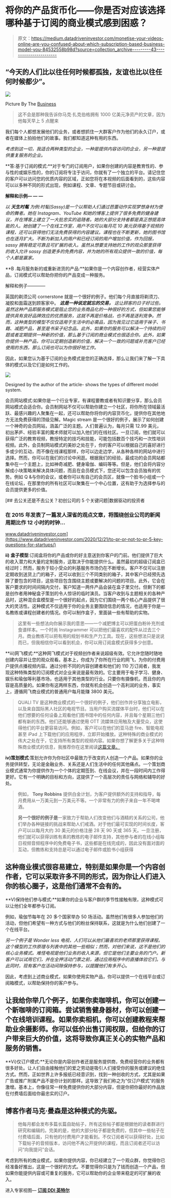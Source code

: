 # 将你的产品货币化——你是否对应该选择哪种基于订阅的商业模式感到困惑？

> 原文：<https://medium.datadriveninvestor.com/monetise-your-videos-online-are-you-confused-about-which-subscription-based-business-model-you-84532558b98d?source=collection_archive---------43----------------------->

## “今天的人们比以往任何时候都孤独，友谊也比以往任何时候都少”。

![](img/9e195334c5becd53027592ccca5a7009.png)

Picture By The [Business](https://www.instagram.com/thebusinesshacks/?hl=en)

> 这不会是那种我告诉你马克·扎克伯格拥有 1000 亿美元净资产的文章，因为他每天早上 5 点醒来

我们每个人都想发展他们的业务，或者想抓住一大群客户作为他们的永久订户，或者在媒体上拍拍他们的故事。我们都知道这种有用的东西。

*考虑到这一切，我适合两种类型的企业，一种是提供内容访问的企业，另一种是提供重复服务的企业。*

**答:基于订阅的模式:**对于专门的订阅用户，如果你创建的内容是教育性的、参与性的或娱乐性的，你的订阅将专注于访问，你就有了一个独立的平台。请记住您的客户可以访问您的优质内容的区域，正如您将在本视频的后面看到的，这些内容可以以多种不同的形式出现，例如课程、文章、专题节目或研讨会。

**解释和示例— — —**

*以* ***天生时髦*** *为例:时髦(Sassy)是一个以帮助人们通过芭蕾动作实现梦想身材为使命的舞者。她在 Instagram、YouTube 和她的博客上提供了很多免费的健身建议，并在博客上建立了一大批忠实的追随者。她的大部分支持者都是真正想提高体能的人。她创建了一个在线工作室，用户不仅可以每月花 10 美元获得基于视频的课程，还可以获得他们无法免费获得的内容建议。课程也在不断更新，她的图书馆也在逐月扩大。不断为新加入的用户和已经订阅的用户增加价值，作为回报，sassy 拥有稳定可靠且可扩展的收入。虽然从想要支持她的工作的观众那里获得的收入允许 sassy 创造更多的免费内容，并为她的所有观众提供一致的价值，每个人都是赢家。*

**B .每月服务新的或重新进货的产品:**如果你是一个内容创作者，经营实体产品，订阅模式可以帮助你把你的产品变成一种服务。

解释和例子————

英国的剃须公司 cornerstone 就是一个很好的例子。他们每个月直接将剃须刀、凝胶和面霜送到顾客家中。 ***这是一种说定就忘的交易，*** *这让顾客的日子好过些。虽然这种产品即服务模式是阻止您的业务商品化的一种很好的方式，但如果您能够提供具有良好品牌效应的优质服务，这就不再是价格战，也不再是逐利竞争。然而，这种类型的模型不仅仅适用于生活中的必需品，因为我见过它适用于袜子、书籍、减肥产品，甚至是书呆子纪念品。此外，如果你的服务可以解决一个持续的问题或者定期提供一种新的价值，那么基于订阅的商业模式也很适合你。此外，如果你提供一种产品，你可以定期创造新的价值，解决一个一致的问题或补充客户已经使用的东西，那么订阅也可以为你很好地工作。*

因此，如果您认为基于订阅的业务模式是您的正确选择，那么让我们来了解一下具体的模式以及它们是如何工作的。

![](img/bc763c4295f451a6fcc478b8a01a6c44.png)

Designed by the author of the article- shows the types of different model system.

会员网站模式:如果你是一个行业专家，有课程要教或者有知识要分享，那么会员网站模式会适合你。会员制网站不仅可以帮助你建立一个社区，将你所在领域最活跃、最感兴趣的人聚集在一起，还可以帮助你将你的内容货币化，提供你在其他地方无法免费获得的顶级见解。Magic stream 是一个很好的例子，展示了如何创建一个神奇的会员网站，涵盖广泛的主题。人们普遍认为，每月只需 12.99 美元，初出茅庐、经验丰富的魔术师就可以加入他们的在线社区。一旦订阅，他们就可以获得广泛的教育视频，教授特定的技巧和技能，可能包括数百个技巧和一次性培训视频。此外，会员制网站模式的美妙之处在于，你的客户可以根据自己的喜好进行多或少的互动，而不像在线课程那样，你可以边走边学，从各种各样的网站中进行选择。然而，你可以在我们的讨论中闲逛。根据我们的经验，最成功的会员网站都集中在一个主题上，比如神奇减肥、健身瑜伽、编码等等。但是，他们会将内容分解成小块策略来解决具体问题，而且在会员模式下，您还可以包含会员独有的优势。例如 Q &与你的会议，或者你可以有自己的会员区，就像一个脸书小组或一个在线论坛，在那里你的所有社区可以聚集在一个中心位置，这有助于为选择参与的会员提供更多的价值。

[](https://www.datadriveninvestor.com/2020/12/21/to-pr-or-not-to-pr-5-key-questions-for-startups/) [## 去公关还是不去公关？初创公司的 5 个关键问题|数据驱动的投资者

### 在 2015 年发表了一篇发人深省的观点文章，将围绕创业公司的新闻周期比作 12 小时的时钟…

www.datadriveninvestor.com](https://www.datadriveninvestor.com/2020/12/21/to-pr-or-not-to-pr-5-key-questions-for-startups/) 

**ii)** **盒子模型**:订阅盒将你的产品或你的好主意送到你客户的门前。他们提供了巨大的收入潜力和大量的定制服务，这取决于你能提供什么。虽然最初的超级订阅盒已经过时；然而，服务于较小受众的利基服务市场仍在不断增长。客户不仅可以注册定期收到送货上门的箱子，还可以收到三个不同类别的箱子，其中客户已经预先选择了要包含的项目，这些项目包含围绕主题或要解决的问题的项目。此外，它会在客户要求的时间间隔内交付，客户知道一两件产品会装在盒子里交付。但剩下的都是创作者用神秘盒子策划的令人惊讶的临时演员。当客户收到与主题相关的各种产品时，这种混合盒模型是一个很好的起点，因为它们围绕一两个核心产品提供了很大的灵活性。这种模式不仅适用于你的业务主要围绕信息的情况，也适用于你是一名教练或课程创建者的情况。你可以制作盒子，里面装一些有帮助的实物。

> 这里有一些想法向你展示我的意思——一个减肥博主可以把蛋白粉补充剂或食谱样本。一个时尚 Instagrammer 可以把他们最喜欢的配件从过去三个月。商业教练可以把有用的规划书和生产力工具。现在，这些想法只是说说而已，但我相信你可以看到机会，你可以用订阅盒模式获得多少创意。

**iii)网飞模式:**这种网飞模式对于视频创作者来说超级有效。它允许您随时随地创建内容并让您的观众观看。基本上，你成为了你所在行业的网飞，为你的付费用户提供点播视频内容。通过分析不同的内容创建者和他们的 110 万订阅者，我发现这种特殊类型的订阅模式对企业来说是最有效的。它主要用于电子学习、健身、娱乐和瑜伽等利基市场，也适用于其他类型的行业。只要你有摄像机，而且你的内容是高质量的。如果你有这两样东西，你就有机会创造一个高利润的业务，事实上，遵循网飞商业模式的普通用户每月能赚 3800 美元。

> QUALI TV 是这种商业模式的一个很好的例子，他们创作并分享独立电影，以及来自国际黑人社区的电视节目。当用户购买流媒体平台时，他们可以在他们想要的任何设备上观看他们图书馆中的任何内容，并且每个星期三他们都有新的东西。他们还能够通过使用 OTT 流媒体应用触及大量受众，这使得他们的平台更容易访问。例如，客户可以在他们的亚马逊 fire、智能电视甚至 iPad 上下载他们的应用程序，立即开始播放。这种特殊的商业模式的伟大之处在于，它支持所有类型的视频内容。如果你想了解更多关于这种特殊商业模式的信息，我推荐你在这里阅读[这篇文章。](https://businessmodelanalyst.com/netflix-business-model/)

**iv)策划模式**:策划允许你为你社区中最致力于改变的人创造一个产品。如果你的业务提供转型，无论是金融业务、关系还是人们生活中的任何其他痛点。一个策划商业模式通常为你提供作为一个个体的定期签到、在线会议，并在一段时间内工作得更好。它有一个明确的目标和方向，这提供了一个高层次的责任与网络和辅导的好处。

> 例如， **Tony Robbins** 提供白金计划，为客户提供额外的支持和指导，每月费用从一万美元到一万美元不等。一个非常有力的例子来自一年不喝啤酒。
> 
> **另一个很好的例子是**一家致力于帮助人们改变他们与酒精的关系的公司，他们举办各种链接的挑战来帮助人们戒酒。对于他们最可实现的时间长度，客户可以以每月大约 30 美元的价格注册 28 天 90 天或 365 天。一旦注册，他们就可以获得训练有素的教练的电子邮件支持，其他参与者的在线小组每日视频音频程序中的免费电子书，这些都是在线完成的，因此没有面对面的互动，但教练和支持总是可以通过电子邮件或脸书小组获得

## 这种商业模式很容易建立，特别是如果你是一个内容创作者，它可以采取许多不同的形式，因为你让人们进入你的核心圈子，这是他们通常不会有的。

**V)保持他们参与模式:**如果你的企业与客户群的季节性接触有限，这种模式可以让他们全年都参与订阅。

例如，瑜伽节每年在 20 多个国家举办 50 场活动。虽然他们有很多人参加他们的活动，但他们希望有一种方式与他们的粉丝保持联系，这就是为什么他们创建了一个在线平台。

*另一个例子是 Wonder less 电视，人们可以从他们最喜欢的老师那里获得课程。这个模型的工作原理与列表中的其他一些相似；然而，对他们来说，这不是他们的核心业务模式。难怪电视是他们业务的收入来源，但它是他们主要业务的门户。新客户可以试用它们，并在全押活动门票之前，通过应用程序中的直播体验它们。与此同时，现有客户在活动间隙保持参与，以提醒他们有多开心。*

因此，考虑到上述商业模式，如果你使用实物产品，你可以提供一个在线平台或订阅箱模式，以帮助保持你的客户参与。

## 让我给你举几个例子，如果你卖咖啡机，你可以创建一个新咖啡的订阅箱。尝试销售健身器材，你可以创建一个在线培训课程。如果你卖相机，你可以创建教程来帮助业余摄影师。你可以低价出售订阅权限，但给你的订户带来巨大的价值，这将导致你真正关心的实物产品和服务的销售。

**Vi)仅订户模式:**无论你是内容创作者还是服务提供商，免费经营你的业务都有很多好处。让人们自由接触他们的爱之劳动是吸引人们接受你的服务或建议的绝佳方式。然而，正如世界上许多报纸已经意识到，找到一种创收的方式，尤其是如果广告或推广附属产品不是你计划的那样。这导致了我们称之为“仅订户模式”的服务激增。基本上，你像往常一样免费提供你的大部分内容，但是你把你最好的作品放在付费墙后面给你最忠实的订户。

## 博客作者马克·曼森是这种模式的先驱。

> 他每月都会发布多篇长篇自助帖子，所有这些帖子都是根据他的读者群进行研究和编辑的。完美的是，他的大部分帖子都是免费的，但其中一些帖子在付费墙后面，只有他的付费用户才能看到。不仅订阅者可以获得好处，比如下载帖子的音频版本，访问他不再公开提供的课程，而且订阅者还可以访问“向我提问”会话。

考虑到所有的商业模式，如果你提供内容，你已经建立了一个观众群，你觉得你已经准备好推出，这是一个很好的方式。不要觉得你只是为了钱而创造一个产品，但如果你能提供内容或可重复的服务，它可以帮助你的企业带来稳定的可扩展的收入。

进入专家视图— [**订阅 DDI 英特尔**](https://datadriveninvestor.com/ddi-intel)